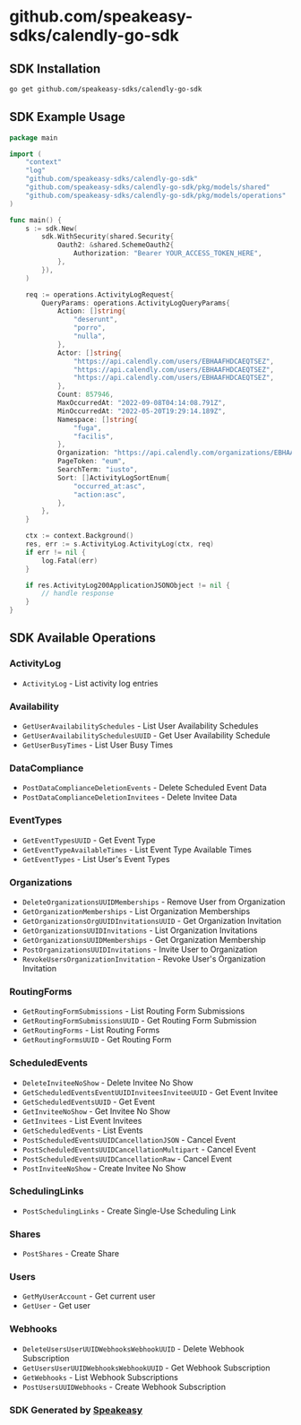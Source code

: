# github.com/speakeasy-sdks/calendly-go-sdk

<!-- Start SDK Installation -->
## SDK Installation

```bash
go get github.com/speakeasy-sdks/calendly-go-sdk
```
<!-- End SDK Installation -->

## SDK Example Usage
<!-- Start SDK Example Usage -->
```go
package main

import (
    "context"
    "log"
    "github.com/speakeasy-sdks/calendly-go-sdk"
    "github.com/speakeasy-sdks/calendly-go-sdk/pkg/models/shared"
    "github.com/speakeasy-sdks/calendly-go-sdk/pkg/models/operations"
)

func main() {
    s := sdk.New(
        sdk.WithSecurity(shared.Security{
            Oauth2: &shared.SchemeOauth2{
                Authorization: "Bearer YOUR_ACCESS_TOKEN_HERE",
            },
        }),
    )

    req := operations.ActivityLogRequest{
        QueryParams: operations.ActivityLogQueryParams{
            Action: []string{
                "deserunt",
                "porro",
                "nulla",
            },
            Actor: []string{
                "https://api.calendly.com/users/EBHAAFHDCAEQTSEZ",
                "https://api.calendly.com/users/EBHAAFHDCAEQTSEZ",
                "https://api.calendly.com/users/EBHAAFHDCAEQTSEZ",
            },
            Count: 857946,
            MaxOccurredAt: "2022-09-08T04:14:08.791Z",
            MinOccurredAt: "2022-05-20T19:29:14.189Z",
            Namespace: []string{
                "fuga",
                "facilis",
            },
            Organization: "https://api.calendly.com/organizations/EBHAAFHDCAEQTSEZ",
            PageToken: "eum",
            SearchTerm: "iusto",
            Sort: []ActivityLogSortEnum{
                "occurred_at:asc",
                "action:asc",
            },
        },
    }

    ctx := context.Background()
    res, err := s.ActivityLog.ActivityLog(ctx, req)
    if err != nil {
        log.Fatal(err)
    }

    if res.ActivityLog200ApplicationJSONObject != nil {
        // handle response
    }
}
```
<!-- End SDK Example Usage -->

<!-- Start SDK Available Operations -->
## SDK Available Operations


### ActivityLog

* `ActivityLog` - List activity log entries

### Availability

* `GetUserAvailabilitySchedules` - List User Availability Schedules
* `GetUserAvailabilitySchedulesUUID` - Get User Availability Schedule
* `GetUserBusyTimes` - List User Busy Times

### DataCompliance

* `PostDataComplianceDeletionEvents` - Delete Scheduled Event Data
* `PostDataComplianceDeletionInvitees` - Delete Invitee Data

### EventTypes

* `GetEventTypesUUID` - Get Event Type
* `GetEventTypeAvailableTimes` - List Event Type Available Times
* `GetEventTypes` - List User's Event Types

### Organizations

* `DeleteOrganizationsUUIDMemberships` - Remove User from Organization
* `GetOrganizationMemberships` - List Organization Memberships
* `GetOrganizationsOrgUUIDInvitationsUUID` - Get Organization Invitation
* `GetOrganizationsUUIDInvitations` - List Organization Invitations
* `GetOrganizationsUUIDMemberships` - Get Organization Membership
* `PostOrganizationsUUIDInvitations` - Invite User to Organization
* `RevokeUsersOrganizationInvitation` - Revoke User's Organization Invitation

### RoutingForms

* `GetRoutingFormSubmissions` - List Routing Form Submissions
* `GetRoutingFormSubmissionsUUID` - Get Routing Form Submission
* `GetRoutingForms` - List Routing Forms
* `GetRoutingFormsUUID` - Get Routing Form

### ScheduledEvents

* `DeleteInviteeNoShow` - Delete Invitee No Show
* `GetScheduledEventsEventUUIDInviteesInviteeUUID` - Get Event Invitee
* `GetScheduledEventsUUID` - Get Event
* `GetInviteeNoShow` - Get Invitee No Show
* `GetInvitees` - List Event Invitees
* `GetScheduledEvents` - List Events
* `PostScheduledEventsUUIDCancellationJSON` - Cancel Event
* `PostScheduledEventsUUIDCancellationMultipart` - Cancel Event
* `PostScheduledEventsUUIDCancellationRaw` - Cancel Event
* `PostInviteeNoShow` - Create Invitee No Show

### SchedulingLinks

* `PostSchedulingLinks` - Create Single-Use Scheduling Link

### Shares

* `PostShares` - Create Share

### Users

* `GetMyUserAccount` - Get current user
* `GetUser` - Get user

### Webhooks

* `DeleteUsersUserUUIDWebhooksWebhookUUID` - Delete Webhook Subscription
* `GetUsersUserUUIDWebhooksWebhookUUID` - Get Webhook Subscription
* `GetWebhooks` - List Webhook Subscriptions
* `PostUsersUUIDWebhooks` - Create Webhook Subscription
<!-- End SDK Available Operations -->

### SDK Generated by [Speakeasy](https://docs.speakeasyapi.dev/docs/using-speakeasy/client-sdks)
